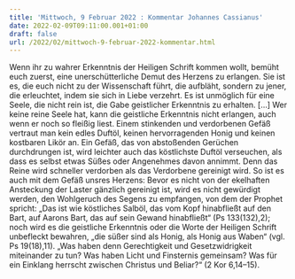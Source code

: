 ```yaml
---
title: 'Mittwoch, 9 Februar 2022 : Kommentar Johannes Cassianus'
date: 2022-02-09T09:11:00.001+01:00
draft: false
url: /2022/02/mittwoch-9-februar-2022-kommentar.html
---
```


Wenn ihr zu wahrer Erkenntnis der Heiligen Schrift kommen wollt, bemüht euch zuerst, eine unerschütterliche Demut des Herzens zu erlangen. Sie ist es, die euch nicht zu der Wissenschaft führt, die aufbläht, sondern zu jener, die erleuchtet, indem sie sich in Liebe verzehrt. Es ist unmöglich für eine Seele, die nicht rein ist, die Gabe geistlicher Erkenntnis zu erhalten. \[…\] Wer keine reine Seele hat, kann die geistliche Erkenntnis nicht erlangen, auch wenn er noch so fleißig liest. Einem stinkenden und verdorbenen Gefäß vertraut man kein edles Duftöl, keinen hervorragenden Honig und keinen kostbaren Likör an. Ein Gefäß, das von abstoßenden Gerüchen durchdrungen ist, wird leichter auch das köstlichste Duftöl verseuchen, als dass es selbst etwas Süßes oder Angenehmes davon annimmt. Denn das Reine wird schneller verdorben als das Verdorbene gereinigt wird. So ist es auch mit dem Gefäß unsres Herzens: Bevor es nicht von der ekelhaften Ansteckung der Laster gänzlich gereinigt ist, wird es nicht gewürdigt werden, den Wohlgeruch des Segens zu empfangen, von dem der Prophet spricht: „Das ist wie köstliches Salböl, das vom Kopf hinabfließt auf den Bart, auf Aarons Bart, das auf sein Gewand hinabfließt“ (Ps 133(132),2); noch wird es die geistliche Erkenntnis oder die Worte der Heiligen Schrift unbefleckt bewahren, „die süßer sind als Honig, als Honig aus Waben“ (vgl. Ps 19(18),11). „Was haben denn Gerechtigkeit und Gesetzwidrigkeit miteinander zu tun? Was haben Licht und Finsternis gemeinsam? Was für ein Einklang herrscht zwischen Christus und Beliar?“ (2 Kor 6,14–15).